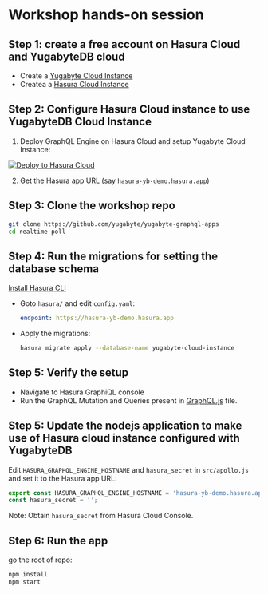 # Workshop hands-on session

## Step 1: create a free account on Hasura Cloud and YugabyteDB cloud


- Create a [Yugabyte Cloud Instance](https://www.yugabyte.com/cloud/)
- Createa a [Hasura Cloud Instance](https://cloud.hasura.io/signup?pg=products&plcmt=body&cta=get-started-for-free&tech=default)

## Step 2: Configure Hasura Cloud instance to use YugabyteDB Cloud Instance

1) Deploy GraphQL Engine on Hasura Cloud and setup Yugabyte Cloud Instance:
  
  [![Deploy to Hasura Cloud](https://graphql-engine-cdn.hasura.io/img/deploy_to_hasura.png)](https://cloud.hasura.io/)

2) Get the Hasura app URL (say `hasura-yb-demo.hasura.app`)

## Step 3: Clone the workshop repo

  ```bash
  git clone https://github.com/yugabyte/yugabyte-graphql-apps
  cd realtime-poll
  ```

## Step 4: Run the migrations for setting the database schema

[Install Hasura CLI](https://hasura.io/docs/latest/graphql/core/hasura-cli/install-hasura-cli.html)

- Goto `hasura/` and edit `config.yaml`:

  ```yaml
  endpoint: https://hasura-yb-demo.hasura.app
  ```
- Apply the migrations:

  ```bash
  hasura migrate apply --database-name yugabyte-cloud-instance
  ```

## Step 5: Verify the setup

  - Navigate to Hasura GraphiQL console
  - Run the GraphQL Mutation and Queries present in [GraphQL.js](./src/GraphQL.js) file.

## Step 5: Update the nodejs application to make use of Hasura cloud instance configured with YugabyteDB

  Edit `HASURA_GRAPHQL_ENGINE_HOSTNAME` and `hasura_secret` in `src/apollo.js` and set it to the
  Hasura app URL:

  ```js
  export const HASURA_GRAPHQL_ENGINE_HOSTNAME = 'hasura-yb-demo.hasura.app';
  const hasura_secret = '';
  ```

  Note: Obtain `hasura_secret` from Hasura Cloud Console.

## Step 6: Run the app

go the root of repo:

  ```bash
  npm install
  npm start
  ```

